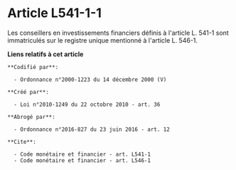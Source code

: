 # Article L541-1-1

Les conseillers en investissements financiers définis à l'article L. 541-1 sont immatriculés sur le registre unique mentionné
à l'article L. 546-1.

**Liens relatifs à cet article**

	**Codifié par**:

	  - Ordonnance n°2000-1223 du 14 décembre 2000 (V)

	**Créé par**:

	  - Loi n°2010-1249 du 22 octobre 2010 - art. 36

	**Abrogé par**:

	  - Ordonnance n°2016-827 du 23 juin 2016 - art. 12

	**Cite**:

	  - Code monétaire et financier - art. L541-1
	  - Code monétaire et financier - art. L546-1
